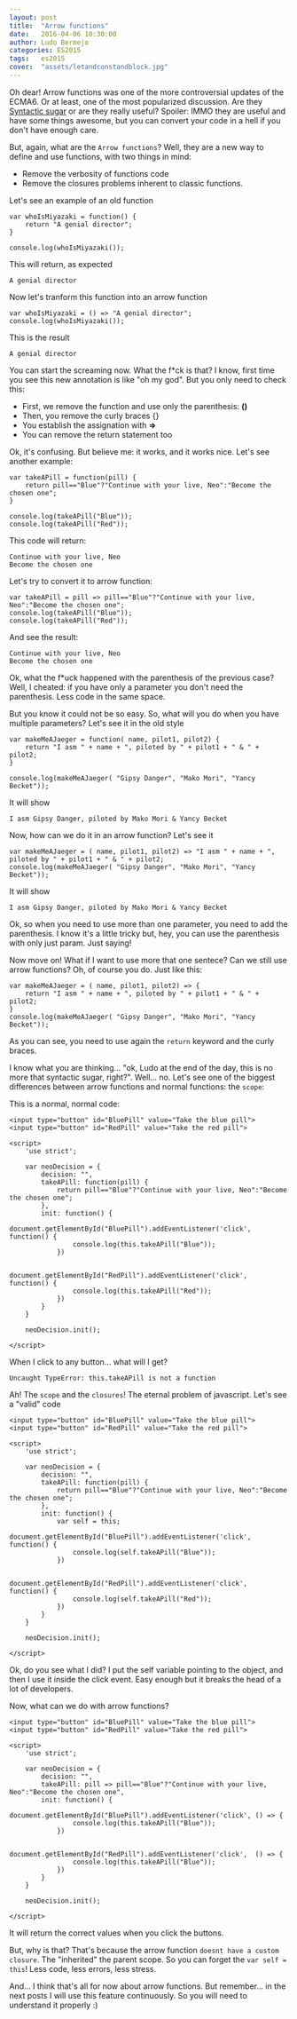 ```yaml
---
layout: post
title:  "Arrow functions"
date:   2016-04-06 10:30:00
author: Ludo Bermejo
categories: ES2015 
tags:	es2015
cover:  "assets/letandconstandblock.jpg"
---
```


Oh dear! Arrow functions was one of the more controversial updates of the ECMA6. Or at least, one of the most popularized discussion. Are they [Syntactic sugar](https://en.wikipedia.org/wiki/Syntactic_sugar) or are they really useful? Spoiler: IMMO they are useful and have some things awesome, but you can convert your code in a hell if you don't have enough care.
 
But, again, what are the `Arrow functions`? Well, they are a new way to define and use functions, with two things in mind:

- Remove the verbosity of functions code
- Remove the closures problems inherent to classic functions.

Let's see an example of an old function

    var whoIsMiyazaki = function() {
        return "A genial director"; 
    }
    
    console.log(whoIsMiyazaki());
    
This will return, as expected
    
    A genial director
    
Now let's tranform this function into an arrow function
    
    var whoIsMiyazaki = () => "A genial director";
    console.log(whoIsMiyazaki());

This is the result    

    A genial director

You can start the screaming now. What the f*ck is that? I know, first time you see this new annotation is like "oh my god". But you only need to check this:

- First, we remove the function and use only the parenthesis: **()**
- Then, you remove the curly braces {}
- You establish the assignation with **=>**
- You can remove the return statement too

Ok, it's confusing. But believe me: it works, and it works nice. Let's see another example:

    var takeAPill = function(pill) {
        return pill=="Blue"?"Continue with your live, Neo":"Become the chosen one";
    }

    console.log(takeAPill("Blue"));
    console.log(takeAPill("Red"));
    
This code will return:
    
    Continue with your live, Neo
    Become the chosen one

Let's try to convert it to arrow function:

    var takeAPill = pill => pill=="Blue"?"Continue with your live, Neo":"Become the chosen one";
    console.log(takeAPill("Blue"));
    console.log(takeAPill("Red"));
        
And see the result:
    
    Continue with your live, Neo
    Become the chosen one

Ok, what the f*uck happened with the parenthesis of the previous case? Well, I cheated: if you have only a parameter you don't need the parenthesis. Less code in the same space. 
  
But you know it could not be so easy. So, what will you do when you have multiple parameters? Let's see it in the old style

    var makeMeAJaeger = function( name, pilot1, pilot2) {
        return "I asm " + name + ", piloted by " + pilot1 + " & " + pilot2;
    }

    console.log(makeMeAJaeger( "Gipsy Danger", "Mako Mori", "Yancy Becket"));
    
It will show
    
    I asm Gipsy Danger, piloted by Mako Mori & Yancy Becket
    
Now, how can we do it in an arrow function? Let's see it
     
    var makeMeAJaeger = ( name, pilot1, pilot2) => "I asm " + name + ", piloted by " + pilot1 + " & " + pilot2;
    console.log(makeMeAJaeger( "Gipsy Danger", "Mako Mori", "Yancy Becket"));     

It will show 

    I asm Gipsy Danger, piloted by Mako Mori & Yancy Becket

Ok, so when you need to use more than one parameter, you need to add the parenthesis. I know it's a little tricky but, hey, you can use the parenthesis with only just param. Just saying!

Now move on! What if I want to use more that one sentece? Can we still use arrow functions? Oh, of course you do. Just like this:

    var makeMeAJaeger = ( name, pilot1, pilot2) => {
        return "I asm " + name + ", piloted by " + pilot1 + " & " + pilot2;
    }
    console.log(makeMeAJaeger( "Gipsy Danger", "Mako Mori", "Yancy Becket"));
    
As you can see, you need to use again the `return` keyword and the curly braces. 

I know what you are thinking... "ok, Ludo at the end of the day, this is no more that syntactic sugar, right?". Well... no. Let's see one of the biggest differences between arrow functions and normal functions: the `scope`:
  
This is a normal, normal code:

    <input type="button" id="BluePill" value="Take the blue pill">
    <input type="button" id="RedPill" value="Take the red pill">
    
    <script>
        'use strict';
    
        var neoDecision = {
            decision: "",
            takeAPill: function(pill) {
                return pill=="Blue"?"Continue with your live, Neo":"Become the chosen one";
            },
            init: function() {
                document.getElementById("BluePill").addEventListener('click', function() {
                    console.log(this.takeAPill("Blue"));
                })
    
                document.getElementById("RedPill").addEventListener('click', function() {
                    console.log(this.takeAPill("Red"));
                })
            }
        }
    
        neoDecision.init();
    
    </script>
    
When I click to any button... what will I get? 
    
    Uncaught TypeError: this.takeAPill is not a function
    
Ah! The `scope` and the `closures`! The eternal problem of javascript. Let's see a "valid" code    

    <input type="button" id="BluePill" value="Take the blue pill">
    <input type="button" id="RedPill" value="Take the red pill">
    
    <script>
        'use strict';
    
        var neoDecision = {
            decision: "",
            takeAPill: function(pill) {
                return pill=="Blue"?"Continue with your live, Neo":"Become the chosen one";
            },
            init: function() {
                var self = this;
                document.getElementById("BluePill").addEventListener('click', function() {
                    console.log(self.takeAPill("Blue"));
                })
    
                document.getElementById("RedPill").addEventListener('click', function() {
                    console.log(self.takeAPill("Red"));
                })
            }
        }
    
        neoDecision.init();
    
    </script>
    
Ok, do you see what I did? I put the self variable pointing to the object, and then I use it inside the click event. Easy enough but it breaks the head of a lot of developers. 
    
Now, what can we do with arrow functions?

    <input type="button" id="BluePill" value="Take the blue pill">
    <input type="button" id="RedPill" value="Take the red pill">
    
    <script>
        'use strict';
    
        var neoDecision = {
            decision: "",
            takeAPill: pill => pill=="Blue"?"Continue with your live, Neo":"Become the chosen one",
            init: function() {
                document.getElementById("BluePill").addEventListener('click', () => {
                    console.log(this.takeAPill("Blue"));
                })
    
                document.getElementById("RedPill").addEventListener('click',  () => {
                    console.log(this.takeAPill("Blue"));
                })
            }
        }
    
        neoDecision.init();
    
    </script>
   
It will return the correct values when you click the buttons. 
   
But, why is that? That's because the arrow function `doesnt have a custom closure`. The "inherited" the parent scope. So you can forget the `var self = this`! Less code, less errors, less stress.
 
And... I think that's all for now about arrow functions. But remember... in the next posts I will use this feature continuously. So you will need to understand it properly :)
    